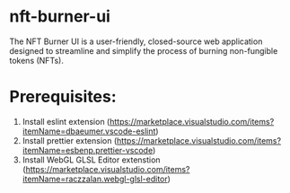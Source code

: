 # nft-burner-ui

The NFT Burner UI is a user-friendly, closed-source web application designed to streamline and simplify the process of burning non-fungible tokens (NFTs).

# Prerequisites:

1. Install eslint extension (https://marketplace.visualstudio.com/items?itemName=dbaeumer.vscode-eslint)
2. Install prettier extension (https://marketplace.visualstudio.com/items?itemName=esbenp.prettier-vscode)
3. Install WebGL GLSL Editor extenstion (https://marketplace.visualstudio.com/items?itemName=raczzalan.webgl-glsl-editor)
